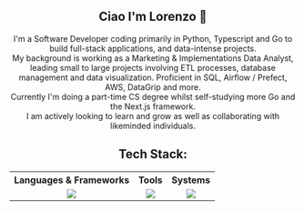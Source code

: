 <div align="center">  
<h2>Ciao I'm Lorenzo 👋</h2
</div>
<p>
 I'm a Software Developer coding primarily in Python, Typescript and Go to build full-stack applications, and data-intense projects.<br>
 My background is working as a Marketing & Implementations Data Analyst, leading small to large projects involving ETL processes, database management and data visualization. Proficient in SQL, Airflow / Prefect, AWS, DataGrip and more. <br>
 Currently I'm doing a part-time CS degree whilst self-studying more Go and the Next.js framework.<br>
 I am actively looking to learn and grow as well as collaborating with likeminded individuals.
<div align="center">
  <p>
    <h2> Tech Stack: </h2>
  </p>
  <table style="margin: auto;">
    <tr>
      <th>Languages & Frameworks</th>
      <th>Tools</th>
      <th>Systems</th>
    </tr>
    <tr>
      <td valign="top">
        <div align="center">
        <a href="https://github.com/Desk888?tab=repositories">
          <img src="https://go-skill-icons.vercel.app/api/icons?i=py,typescript,go,c,html,css,django,nodejs,fastapi,flask,bash,react,nextjs,svelte&perline=3&titles=true" />
        </a>
        </div>
      </td>
      <td valign="top">
        <div align="center">
        <a href="https://github.com/Desk888?tab=repositories">
          <img src="https://go-skill-icons.vercel.app/api/icons?i=vscode,obsidian,git,postgres,redis,mysql,mongodb,githubcopilot,chatgpt,kafka,spark,snowflake&perline=3&titles=true" />
        </a>
        </div>
      </td>
      <td valign="top">
        <div align="center">
        <a href="https://github.com/Desk888?tab=repositories">
          <img src="https://go-skill-icons.vercel.app/api/icons?i=windows,linux,apple,aws,gcp,ubuntu,docker,vercel&perline=3&titles=true" />
        </a>
        </div>
      </td>
    </tr>
  </table>
</div>
